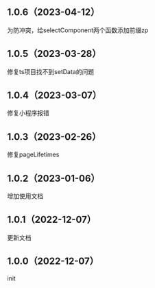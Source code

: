 ## 1.0.6（2023-04-12）

为防冲突，给selectComponent两个函数添加前缀zp

## 1.0.5（2023-03-28）

修复ts项目找不到setData的问题

## 1.0.4（2023-03-07）

修复小程序报错

## 1.0.3（2023-02-26）

修复pageLifetimes

## 1.0.2（2023-01-06）

增加使用文档

## 1.0.1（2022-12-07）

更新文档

## 1.0.0（2022-12-07）

init
